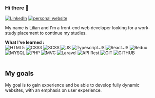 ### Hi there 👋
<p>
  <a href="https://www.linkedin.com/in/lilian-marechau/"><img src="https://img.shields.io/badge/LinkedIn--_.svg?style=social&logo=linkedin" alt="LinkedIn"></a>
  <a href="https://lilian-marechau-portfolio.vercel.app/"><img src="https://img.shields.io/badge/Portfolio--_.svg?style=social&color=blue" alt="personal website"></a>
</p>

My name is Lilian and I'm a front-end web developer looking for a work-study placement to continue my studies.

**What I've learned :** </br>
![HTML5](https://img.shields.io/badge/HTML5-E34F26?style=for-the-badge&logo=html5&logoColor=white)
![CSS3](https://img.shields.io/badge/CSS3-1572B6?style=for-the-badge&logo=css3&logoColor=white)
![SCSS](https://img.shields.io/badge/Sass-CC6699?style=for-the-badge&logo=sass&logoColor=white)
![JS](https://img.shields.io/badge/JavaScript-323330?style=for-the-badge&logo=javascript&logoColor=F7DF1E)
![Typescript.JS](https://img.shields.io/badge/TYPESCRIPT.JS-FFFFFF?style=for-the-badge&logo=typescript)
![React.JS](https://img.shields.io/badge/REACT.JS-61DAFB?style=for-the-badge&logo=react&logoColor=black)
![Redux](https://img.shields.io/badge/redux-%23593d88.svg?style=for-the-badge&logo=redux&logoColor=white)
![MYSQL](https://img.shields.io/badge/MySQL-00000F?style=for-the-badge&logo=mysql&logoColor=white)
![PHP](https://img.shields.io/badge/PHP-777BB4?style=for-the-badge&logo=php&logoColor=white)
![MVC](https://img.shields.io/badge/MVC-CD1A5B?style=for-the-badge)
![Laravel](https://img.shields.io/badge/laravel-%23FF2D20.svg?style=for-the-badge&logo=laravel&logoColor=white)
![API Rest](https://img.shields.io/badge/API%20REST-E0B130?style=for-the-badge)
![GIT](https://img.shields.io/badge/Git-F05032?style=for-the-badge&logo=git&logoColor=white)
![GITHUB](https://img.shields.io/badge/Github-181717?style=for-the-badge&logo=github&logoColor=white)</br></br>

## My goals

My goal is to gain experience and be able to develop fully dynamic websites, with an emphasis on user experience.
